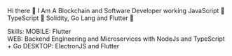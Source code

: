 Hi there 👋
I Am A Blockchain and Software Developer working JavaScript 💛 TypeScript 💜 Solidity, Go Lang and Flutter 💙

Skills: 
MOBILE: Flutter <br>
WEB:  Backend Engineering and Microservices with NodeJs and TypeScript + Go 
DESKTOP: ElectronJS and Flutter
